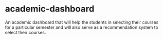 # academic-dashboard
An academic dashboard that will help the students in selecting their courses for a particular semester and will also serve as a recommendation system to select their courses.
